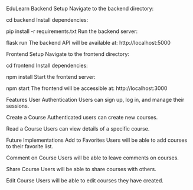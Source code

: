 EduLearn
Backend Setup
Navigate to the backend directory:


cd backend
Install dependencies:


pip install -r requirements.txt
Run the backend server:


flask run
The backend API will be available at:
http://localhost:5000

Frontend Setup
Navigate to the frontend directory:


cd frontend
Install dependencies:


npm install
Start the frontend server:


npm start
The frontend will be accessible at:
http://localhost:3000

Features
User Authentication
Users can sign up, log in, and manage their sessions.

Create a Course
Authenticated users can create new courses.

Read a Course
Users can view details of a specific course.

Future Implementations
Add to Favorites
Users will be able to add courses to their favorite list.

Comment on Course
Users will be able to leave comments on courses.

Share Course
Users will be able to share courses with others.

Edit Course
Users will be able to edit courses they have created.
